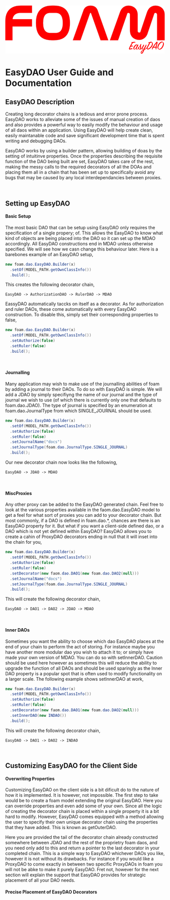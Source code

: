 ![FOAM Logo](EasyDAO.png)

# EasyDAO User Guide and Documentation

## EasyDAO Description

Creating long decorator chains is a tedious and error prone process. EasyDAO works to alleviate some of the issues of manual creation of daos and also provides a powerful way to easily modify the behaviour and usage of all daos within an application. Using EasyDAO will help create clean, easily maintanable code and save significant development time that is spent writing and debugging DAOs.

EasyDAO works by using a builder pattern, allowing building of doas by the setting of intuitinve properties. Once the properties describing the requisite function of the DAO being built are set, EasyDAO takes care of the rest, making the messy calls to the required decorators of all the DOAs and placing them all in a chain that has been set up to specifically avoid any bugs that may be caused by any local interdependancies between proxies.

&nbsp;
&nbsp;

## Setting up EasyDAO

#### Basic Setup

The most basic DAO that can be setup using EasyDAO only requires the specification of a single propery; of. This allows the EasyDAO to know what kind of objects are being placed into the DAO so it can set up the MDAO accordingly. All EasyDAO constructions end in MDAO unless otherwise specified. We will see how we casn change this behaviour later. Here is a barebones example of an EasyDAO setup,

```java
new foam.dao.EasyDAO.Builder(x)
  .setOf(MODEL_PATH.getOwnClassInfo())
  .build();
```

This creates the following decorator chain,

```
EasyDAO -> AuthorizationDAO -> RulerDAO -> MDAO
```

EassyDAO automatically taccks on itself as a decorator. As for authorization and ruler DAOs, these come automatically with every EasyDAO construction. To disable this, simply set their corresponding properties to false,

```java
new foam.dao.EasyDAO.Builder(x)
  .setOf(MODEL_PATH.getOwnClassInfo())
  .setAuthorize(false)
  .setRuler(false)
  .build();
```

&nbsp;

#### Journalling

Many application may wish to make use of the journalling abilities of foam by adding a journal to their DAOs. To do so with EasyDAO is simple. We will add a JDAO by simply specifiyng the name of our journal and the type of journal we wish to use (of which there is currently only one that defaults to foam.dao.JDAO). The type of journal is specified by an enumeration at foam.dao.JournalType from which SINGLE_JOURNAL should be used.

```java
new foam.dao.EasyDAO.Builder(x)
  .setOf(MODEL_PATH.getOwnClassInfo())
  .setAuthorize(false)
  .setRuler(false)
  .setJournalName("docs")
  .setJournalType(foam.dao.JournalType.SINGLE_JOURNAL)
  .build();
```

Our new decorator chain now looks like the following,

```
EasyDAO -> JDAO -> MDAO
```

&nbsp;

#### MiscProxies

Any other proxy can be added to the EasyDAO generated chain. Feel free to look at the various properties available in the faom.dao.EasyDAO model to get a feel for what sort of proxies you can add to your decorator chain. But most commonly, if a DAO is defined in foam.dao.*, chances are there is an EasyDAO property for it. But what if you want a client-side defined dao, or a DAO which is not yet defined within EasyDAO? EasyDAO allows you to create a cahin of ProxyDAO decorators ending in null that it will inset into the chain for you,

```java
new foam.dao.EasyDAO.Builder(x)
  .setOf(MODEL_PATH.getOwnClassInfo())
  .setAuthorize(false)
  .setRuler(false)
  .setDecorator(new faom.dao.DAO1(new foam.dao.DAO2(null)))
  .setJournalName("docs")
  .setJournalType(foam.dao.JournalType.SINGLE_JOURNAL)
  .build();
```

This will create the following decorator chain,

```
EasyDAO -> DAO1 -> DAO2 -> JDAO -> MDAO
```
&nbsp;

#### Inner DAOs

Sometimes you want the ability to choose which dao EasyDAO places at the end of your chain to perform the act of storing. For instance maybe you have another more modular dao you wish to attach it to; or simply have made your own version of MDAO. You can do so with setInnerDAO. Caution should be used here however as sometimes this will reduce the ability to upgrade the function of all DAOs and should be used sparingly as the Inner DAO property is a popular spot that is often used to modify functionality on a larger scale. The following example shows setInnerDAO at work,

```java
new foam.dao.EasyDAO.Builder(x)
  .setOf(MODEL_PATH.getOwnClassInfo())
  .setAuthorize(false)
  .setRuler(false)
  .setDecorator(new faom.dao.DAO1(new foam.dao.DAO2(null)))
  .setInnerDAO(new INDAO())
  .build();
```

This will create the following decorator chain,

```
EasyDAO -> DAO1 -> DAO2 -> INDAO
```
&nbsp;
&nbsp;

## Customizing EasyDAO for the Client Side

#### Overwriting Properties

Customizing EasyDAO on the client side is a bit dificult do to the nature of how it is implemented. It is however, not impossible. The first step to take would be to create a foam model extending the original EasyDAO. Here you can override properties and even add some of your own. Since all the logic of creating the decorator chain is placed within a single property it is a bit hard to modify. However, EasyDAO comes equipped with a method allowing the user to specify their own unique decorator chain using the properties that they have added. This is known as getOuterDAO. 

Here you are provided the tail of the decorator chain already constructed somewhere between JDAO and the rest of the proprietry foam daos, and you need only add to this and return a pointer to the last decorator in your completed chain. This is a simple way to EasyDAO whichever DAOs you like, however it is not without its drawbacks. For instance if you would like a ProxyDAO to come exactly in between two specific ProxyDAOs in foam you will not be abke to make it purely EasyDAO. Fret not, however for the next section will explain the support that EasyDAO provides for strategic placement of all your DAO needs.

#### Precise Placement of EasyDAO Decorators
